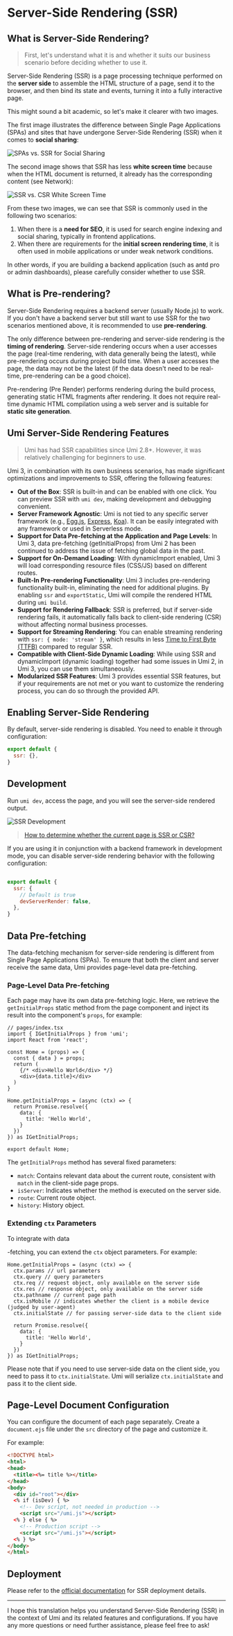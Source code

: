 

# Server-Side Rendering (SSR)

## What is Server-Side Rendering?

> First, let's understand what it is and whether it suits our business scenario before deciding whether to use it.

Server-Side Rendering (SSR) is a page processing technique performed on the **server side** to assemble the HTML structure of a page, send it to the browser, and then bind its state and events, turning it into a fully interactive page.

This might sound a bit academic, so let's make it clearer with two images.

The first image illustrates the difference between Single Page Applications (SPAs) and sites that have undergone Server-Side Rendering (SSR) when it comes to **social sharing**:

![SPAs vs. SSR for Social Sharing](https://user-images.githubusercontent.com/13595509/68102160-5e66da00-ff0c-11e9-82e8-7c73cca1b20f.png)

The second image shows that SSR has less **white screen time** because when the HTML document is returned, it already has the corresponding content (see Network):

![SSR vs. CSR White Screen Time](https://user-images.githubusercontent.com/13595509/80308316-e74a3880-8800-11ea-9a20-2d9d153fe9d1.png)

From these two images, we can see that SSR is commonly used in the following two scenarios:

1. When there is a **need for SEO**, it is used for search engine indexing and social sharing, typically in frontend applications.
2. When there are requirements for the **initial screen rendering time**, it is often used in mobile applications or under weak network conditions.

In other words, if you are building a backend application (such as antd pro or admin dashboards), please carefully consider whether to use SSR.

## What is Pre-rendering?

Server-Side Rendering requires a backend server (usually Node.js) to work. If you don't have a backend server but still want to use SSR for the two scenarios mentioned above, it is recommended to use **pre-rendering**.

The only difference between pre-rendering and server-side rendering is the **timing of rendering**. Server-side rendering occurs when a user accesses the page (real-time rendering, with data generally being the latest), while pre-rendering occurs during project build time. When a user accesses the page, the data may not be the latest (if the data doesn't need to be real-time, pre-rendering can be a good choice).

Pre-rendering (Pre Render) performs rendering during the build process, generating static HTML fragments after rendering. It does not require real-time dynamic HTML compilation using a web server and is suitable for **static site generation**.

## Umi Server-Side Rendering Features

> Umi has had SSR capabilities since Umi 2.8+. However, it was relatively challenging for beginners to use.

Umi 3, in combination with its own business scenarios, has made significant optimizations and improvements to SSR, offering the following features:

- **Out of the Box**: SSR is built-in and can be enabled with one click. You can preview SSR with `umi dev`, making development and debugging convenient.
- **Server Framework Agnostic**: Umi is not tied to any specific server framework (e.g., [Egg.js](https://eggjs.org/), [Express](https://expressjs.com/), [Koa](https://koajs.com/)). It can be easily integrated with any framework or used in Serverless mode.
- **Support for Data Pre-fetching at the Application and Page Levels**: In Umi 3, data pre-fetching (getInitialProps) from Umi 2 has been continued to address the issue of fetching global data in the past.
- **Support for On-Demand Loading**: With dynamicImport enabled, Umi 3 will load corresponding resource files (CSS/JS) based on different routes.
- **Built-In Pre-rendering Functionality**: Umi 3 includes pre-rendering functionality built-in, eliminating the need for additional plugins. By enabling `ssr` and `exportStatic`, Umi will compile the rendered HTML during `umi build`.
- **Support for Rendering Fallback**: SSR is preferred, but if server-side rendering fails, it automatically falls back to client-side rendering (CSR) without affecting normal business processes.
- **Support for Streaming Rendering**: You can enable streaming rendering with `ssr: { mode: 'stream' }`, which results in less [Time to First Byte (TTFB)](https://en.wikipedia.org/wiki/Time_to_first_byte) compared to regular SSR.
- **Compatible with Client-Side Dynamic Loading**: While using SSR and dynamicImport (dynamic loading) together had some issues in Umi 2, in Umi 3, you can use them simultaneously.
- **Modularized SSR Features**: Umi 3 provides essential SSR features, but if your requirements are not met or you want to customize the rendering process, you can do so through the provided API.

## Enabling Server-Side Rendering

By default, server-side rendering is disabled. You need to enable it through configuration:

```js
export default {
  ssr: {},
}
```

## Development

Run `umi dev`, access the page, and you will see the server-side rendered output.

![SSR Development](https://user-images.githubusercontent.com/13595509/80309380-4743dd80-8807-11ea-9def-7bb43522dce3.png)

> [How to determine whether the current page is SSR or CSR?](#how-to-determine-whether-the-current-page-is-ssr-or-csr)

If you are using it in conjunction with a backend framework in development mode, you can disable server-side rendering behavior with the following configuration:

```js

export default {
  ssr: {
    // Default is true
    devServerRender: false,
  },
}
```

## Data Pre-fetching

The data-fetching mechanism for server-side rendering is different from Single Page Applications (SPAs). To ensure that both the client and server receive the same data, Umi provides page-level data pre-fetching.

### Page-Level Data Pre-fetching

Each page may have its own data pre-fetching logic. Here, we retrieve the `getInitialProps` static method from the page component and inject its result into the component's `props`, for example:

```tsx
// pages/index.tsx
import { IGetInitialProps } from 'umi';
import React from 'react';

const Home = (props) => {
  const { data } = props;
  return (
    {/* <div>Hello World</div> */}
    <div>{data.title}</div>
  )
}

Home.getInitialProps = (async (ctx) => {
  return Promise.resolve({
    data: {
      title: 'Hello World',
    }
  })
}) as IGetInitialProps;

export default Home;
```

The `getInitialProps` method has several fixed parameters:

- `match`: Contains relevant data about the current route, consistent with `match` in the client-side page props.
- `isServer`: Indicates whether the method is executed on the server side.
- `route`: Current route object.
- `history`: History object.

### Extending `ctx` Parameters

To integrate with data

-fetching, you can extend the `ctx` object parameters. For example:

```tsx
Home.getInitialProps = (async (ctx) => {
  ctx.params // url parameters
  ctx.query // query parameters
  ctx.req // request object, only available on the server side
  ctx.res // response object, only available on the server side
  ctx.pathname // current page path
  ctx.isMobile // indicates whether the client is a mobile device (judged by user-agent)
  ctx.initialState // for passing server-side data to the client side

  return Promise.resolve({
    data: {
      title: 'Hello World',
    }
  })
}) as IGetInitialProps;
```

Please note that if you need to use server-side data on the client side, you need to pass it to `ctx.initialState`. Umi will serialize `ctx.initialState` and pass it to the client side.

## Page-Level Document Configuration

You can configure the document of each page separately. Create a `document.ejs` file under the `src` directory of the page and customize it.

For example:

```html
<!DOCTYPE html>
<html>
<head>
  <title><%= title %></title>
</head>
<body>
  <div id="root"></div>
  <% if (isDev) { %>
    <!-- Dev script, not needed in production -->
    <script src="/umi.js"></script>
  <% } else { %>
    <!-- Production script -->
    <script src="/umi.js"></script>
  <% } %>
</body>
</html>
```

## Deployment

Please refer to the [official documentation](https://umijs.org/docs/ssr) for SSR deployment details.

---

I hope this translation helps you understand Server-Side Rendering (SSR) in the context of Umi and its related features and configurations. If you have any more questions or need further assistance, please feel free to ask!
